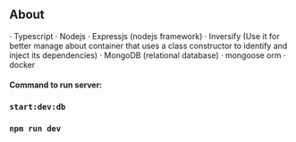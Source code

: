 ## About

· Typescript
· Nodejs
· Expressjs (nodejs framework)
· Inversify (Use it for better manage about container that uses a class constructor to identify and inject its dependencies)
· MongoDB (relational database)
· mongoose orm 
· docker

#### Command to run server:

### `start:dev:db`
### `npm run dev`